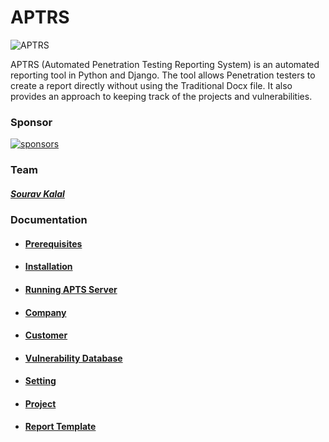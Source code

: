 # APTRS

![APTRS](https://i.ibb.co/JQdKWHL/APTRS.png)

APTRS (Automated Penetration Testing Reporting System) is an automated reporting tool in Python and Django. The tool allows Penetration testers to create a report directly without using the Traditional Docx file. It also provides an approach to keeping track of the projects and vulnerabilities.

### Sponsor
[![sponsors](https://img.shields.io/github/sponsors/Anof-cyber)](https://github.com/sponsors/Anof-cyber)

### Team 
##### [Sourav Kalal](https://twitter.com/)

### Documentation
- #### [Prerequisites](Prerequisites.md)
- #### [Installation](installation.md)
- #### [Running APTS Server](Running.md)
- #### [Company](Company.md)
- #### [Customer](Customer.md)
- #### [Vulnerability Database](Vulnerability-Database.md)
- #### [Setting](Setting.md)
- #### [Project](Project.md)
- #### [Report Template](Report-Template.md)
